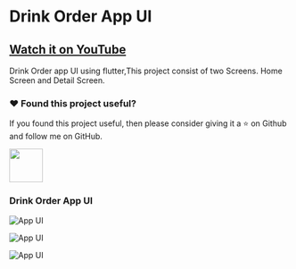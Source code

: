 # Drink Order App UI

## [Watch it on YouTube](https://www.youtube.com/watch?v=0Eyv6eILXpM)


Drink Order app UI using flutter,This project consist of two Screens. Home Screen and Detail Screen.

### :heart: Found this project useful?

If you found this project useful, then please consider giving it a :star: on Github and follow me on GitHub.

<a href="https://www.buymeacoffee.com/iamsayuj"><img src="https://cdn.buymeacoffee.com/buttons/v2/default-yellow.png" height="60"></a>

### Drink Order App UI

![App UI](/drinkorder.gif)

![App UI](/allscr.png)

![App UI](/drinkthumb.png)


